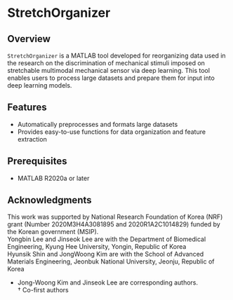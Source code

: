 # StretchOrganizer

## Overview

`StretchOrganizer` is a MATLAB tool developed for reorganizing data used in the research on the discrimination of mechanical stimuli imposed on stretchable multimodal mechanical sensor via deep learning.
This tool enables users to process large datasets and prepare them for input into deep learning models.

## Features

- Automatically preprocesses and formats large datasets
- Provides easy-to-use functions for data organization and feature extraction

## Prerequisites

- MATLAB R2020a or later

## Acknowledgments

This work was supported by National Research Foundation of Korea (NRF) grant (Number 2020M3H4A3081895 and 2020R1A2C1014829) funded by the Korean government (MSIP). <br>
Yongbin Lee and Jinseok Lee are with the Department of Biomedical Engineering, Kyung Hee University, Yongin, Republic of Korea <br>
Hyunsik Shin and JongWoong Kim are with the School of Advanced Materials Engineering, Jeonbuk National University, Jeonju, Republic of Korea <br>
* Jong-Woong Kim and Jinseok Lee are corresponding authors.<br>
† Co-first authors
